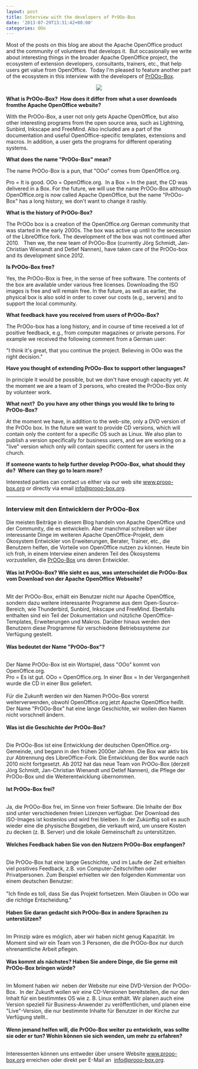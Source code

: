 ```yaml
---
layout: post
title: Interview with the developers of PrOOo-Box
date: '2013-07-29T13:31:42+00:00'
categories: OOo
---
```

<p>Most of the posts on this blog are about the Apache OpenOffice product and the community of volunteers that develops it.&nbsp; But occasionally we write about interesting things in the broader Apache OpenOffice project, the ecosystem of extension developers, consultants, trainers, etc., that help users get value from OpenOffice.&nbsp; Today I'm pleased to feature another part of the ecosystem in this interview with the developers of <a href="http://www.prooo-box.org">PrOOo-Box</a>.</p> 
  <p> </p> 
  <p align="center"><a href="http://www.prooo-box.org"><img src="https://blogs.apache.org/OOo/mediaresource/6da2fac8-72c6-453e-ad9f-6ae075a3bfcc" /></a> </p> 
  <p> </p> 
  <p> </p> 
  <p> </p> 
  <div class="im"> 
    <p><b>What is PrOOo-Box? &nbsp;How does it differ from what a user downloads fromthe Apache OpenOffice website?</b><br /> </p> 
    <p>With the PrOOo-Box, a user not only gets Apache OpenOffice, but also 
other interesting programs from the open source area, such as Lightning,
 Sunbird, Inkscape and FreeMind. Also included are a part of the 
documentation and useful OpenOffice-specific templates, extensions and 
macros. In addition, a user gets the programs for different operating 
systems.
  
  
  </p> 
  </div> 
  <div class="im"> 
    <p> </p> 
    <p><b>What does the name &quot;PrOOo-Box&quot; mean?</b><br /> </p> 
    <p>The name PrOOo-Box is a pun, that &quot;OOo&quot; comes from OpenOffice.org.<br /></p> 
  </div>
Pro = It is good. OOo = OpenOffice.org. &nbsp;In a Box = In the past, the CD 
was delivered in a Box. For the future, we will use the name PrOOo-Box 
although OpenOffice.org is now called Apache OpenOffice, but the name 
&quot;PrOOo-Box&quot; has a long history, we don't want to change it rashly.
  
  
  
  
  
  
  
  
  
  
  
  
  <p> </p> 
  <div class="im"> 
    <p> </p> 
    <p><b>What is the history of PrOOo-Box?</b><br /> </p> 
    <p>The PrOOo box is a creation of the OpenOffice.org German community that was started in the early 2000s. The box was active up until to the 
secession of the LibreOffice fork. The development of the box was not 
continued after 2010.&nbsp;&nbsp; Then we, the new team of PrOOo-Box (currently J<span class="il">ö</span>rg 
Schmidt, Jan-Christian Wienandt and Detlef Nannen), have taken care of 
the PrOOo-box and its development since 2012.
  
  
  </p> 
  </div> 
  <p> </p> 
  <div class="im"> 
    <p> </p> 
    <p><b>Is PrOOo-Box free?</b><br /> </p> 
    <p>Yes, the PrOOo-Box is free, in the sense of free software. The contents 
of the box are available under various free licenses. Downloading the 
ISO images is free and will remain free. In the future, as well as 
earlier, the physical box is also sold in order to cover our costs (e.g., 
servers) and to support the local community.
  
  
  </p> 
  </div> 
  <div class="im"> 
    <p> </p> 
    <p><b>What feedback have you received from users of PrOOo-Box?</b><br /></p> 
    <p> The PrOOo-box has a long history, and in course of time received a lot of 
positive feedback, e.g., from computer magazines or private persons. For 
example we received the following comment from a German 
user:<br /></p> 
  </div> &quot;I think it's great, that you continue the project. Believing in OOo was the right decision.&quot;
  
  
  
  
  
  
  
  
  
  
  
  
  <p> </p> 
  <div class="im"> 
    <p> </p> 
    <p><b>Have you thought of extending PrOOo-Box to support other languages?</b><br /> </p> 
    <p>In principle it would be possible, but we don't have enough capacity 
yet. At the moment we are a team of 3 persons, who created the PrOOo-Box
 only by volunteer work.
  
  
  </p> 
  </div> 
  <div class="im"> 
    <p> </p> 
    <p><b>What next? &nbsp;Do you have any other things you would like to bring to PrOOo-Box?</b><br /></p> 
    <p> At the moment we have, in addition to the web-site, only a DVD version of
 the PrOOo box. In the future we want to provide CD versions, which 
will contain only the content for a specific OS such as Linux. We also 
plan to publish a version specifically for business users, and we are 
working on a &quot;live&quot; version which only will contain specific content for 
users in the church.
  
  
  </p> 
  </div> 
  <p> </p> 
  <div class="im"> 
    <p> </p> 
    <p><b>If someone wants to help further develop PrOOo-Box, what should they do? &nbsp;Where can they go to learn more?</b><br /> </p> 
    <p> Interested parties can contact us either via our web site <a target="_blank" href="http://www.prooo-box.org">www.prooo-box.org</a> or directly via email <a target="_blank" href="mailto:info@prooo-box.org">info@prooo-box.org</a>.
  
  </p><hr /> 
    <h3>Interview mit den Entwicklern der PrOOo-Box</h3> 
    <p>Die meisten Beiträge in diesem Blog handeln von Apache OpenOffice und der Community, die es entwickeln. Aber manchmal schreiben wir über interessante Dinge im weiteren Apache OpenOffice-Projekt, dem Ökosystem Entwickler von Erweiterungen, Berater, Trainer, etc., die Benutzern helfen, die Vorteile von OpenOffice nutzen zu können. Heute bin ich froh, in einem Interview einen anderen Teil des Ökosystems vorzustellen, die <a href="http://www.prooo-box.org">PrOOo-Box</a> uns deren Entwickler.<br /><br /><b>Was ist PrOOo-Box? Wie sieht es aus, was unterscheidet die PrOOo-Box vom Download von der Apache OpenOffice Webseite?</b></p> 
    <p><br />Mit der PrOOo-Box, erhält ein Benutzer nicht nur Apache OpenOffice, sondern dazu weitere interessante Programme aus dem Open-Source-Bereich, wie Thunderbird, Sunbird, Inkscape und FreeMind. Ebenfalls enthalten sind ein Teil der Dokumentation und nützliche OpenOffice-Templates, Erweiterungen und Makros. Darüber hinaus werden den Benutzern diese Programme für verschiedene Betriebssysteme zur Verfügung gestellt.<br /><br /><b>Was bedeutet der Name &quot;PrOOo-Box&quot;?</b></p> 
    <p><br />Der Name PrOOo-Box ist ein Wortspiel, dass &quot;OOo&quot; kommt von OpenOffice.org.<br />Pro = Es ist gut. OOo = OpenOffice.org. In einer Box = In der Vergangenheit wurde die CD in einer Box geliefert.<br /><br />Für die Zukunft werden wir den Namen PrOOo-Box vorerst weiterverwenden, obwohl OpenOffice.org jetzt Apache OpenOffice heißt. Der Name &quot;PrOOo-Box&quot; hat eine lange Geschichte, wir wollen den Namen nicht vorschnell ändern.<br /><br /><b>Was ist die Geschichte der PrOOo-Box?</b></p> 
    <p><br />Die PrOOo-Box ist eine Entwicklung der deutschen OpenOffice.org-Gemeinde, und begann in den frühen 2000er Jahren. Die Box war aktiv bis zur Abtrennung des LibreOffice-Fork. Die Entwicklung der Box wurde nach 2010 nicht fortgesetzt. Ab 2012 hat das neue Team von PrOOo-Box (derzeit Jörg Schmidt, Jan-Christian Wienandt und Detlef Nannen), die Pflege der PrOOo-Box und die Weiterentwicklung übernommen.<br /><br /><b>Ist PrOOo-Box frei?</b></p> 
    <p><br />Ja, die PrOOo-Box frei, im Sinne von freier Software. Die Inhalte der Box sind unter verschiedenen freien Lizenzen verfügbar. Der Download des ISO-Images ist kostenlos und wird frei bleiben. In der Zukünftig soll es auch wieder eine die physische Boxgeben, die verkauft wird, um unsere Kosten zu decken (z. B. Server) und die lokale Gemeinschaft zu unterstützen. <br /><br /><b>Welches Feedback haben Sie von den Nutzern PrOOo-Box empfangen?</b></p> 
    <p><br />Die PrOOo-Box hat eine lange Geschichte, und im Laufe der Zeit erhielten viel positives Feedback, z.B. von Computer-Zeitschriften oder Privatpersonen. Zum Beispiel erhielten wir den folgenden Kommentar von einem deutschen Benutzer:<br /><br />&quot;Ich finde es toll, dass Sie das Projekt fortsetzen. Mein Glauben in OOo war die richtige Entscheidung.&quot;<br /><br /><b>Haben Sie daran gedacht sich PrOOo-Box in andere Sprachen zu unterstützen?</b></p> 
    <p><br />Im Prinzip wäre es möglich, aber wir haben nicht genug Kapazität. Im Moment sind wir ein Team von 3 Personen, die die PrOOo-Box nur durch ehrenamtliche Arbeit pflegen.<br /><br /><b>Was kommt als nächstes? Haben Sie andere Dinge, die Sie gerne mit PrOOo-Box bringen würde?</b></p> 
    <p><br />Im Moment haben wir&nbsp; neben der Website nur eine DVD-Version der PrOOo-Box.&nbsp; In der Zukunft wollen wir eine CD-Versionen bereitstellen, die nur den Inhalt für ein bestimmtes OS wie z. B. Linux enthält. Wir planen auch eine Version speziell für Business-Anwender zu veröffentlichen, und planen eine &quot;Live&quot;-Version, die nur bestimmte Inhalte für Benutzer in der Kirche zur Verfügung stellt..<br /><br /><b>Wenn jemand helfen will, die PrOOo-Box weiter zu entwickeln, was sollte sie oder er tun? Wohin können sie sich wenden, um mehr zu erfahren?</b></p> 
    <p><br />Interessenten können uns entweder über unsere Website <a href="http://www.prooo-box.org">www.prooo-box.org</a> erreichen oder direkt per E-Mail an&nbsp; <a href="mailto:info@prooo-box.org">info@prooo-box.org</a>.</p> 
  </div>
